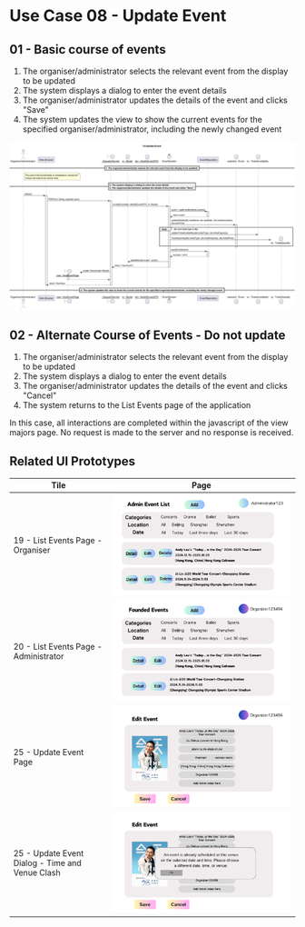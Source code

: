 # Use Case 08 - Update Event

## 01 - Basic course of events
1. The organiser/administrator selects the relevant event from the display to be updated 
2. The system displays a dialog to enter the event details  
3. The organiser/administrator updates the details of the event and clicks "Save"
4. The system updates the view to show the current events for the specified organiser/administrator, including the newly changed event 

![Use Case Name - Basic Course of Events](/03-design/usecases/images/08-update-event.png)

## 02  - Alternate Course of Events - Do not update
1. The organiser/administrator selects the relevant event from the display to be updated 
2. The system displays a dialog to enter the event details  
3. The organiser/administrator updates the details of the event and clicks "Cancel"
4. The system returns to the List Events page of the application  

In this case, all interactions are completed within the javascript of the view majors page. No request is made to the server and no response is received.

## Related UI Prototypes
| Tile                                            | Page                                                                             |
|-------------------------------------------------|----------------------------------------------------------------------------------|
| 19 - List Events Page - Organiser               | ![List Events Page - Organiser](/01-requirements/ui/19-list-all-events.png)      |
| 20 - List Events Page - Administrator           | ![List Events Page - Administrator](/01-requirements/ui/20-list-owner-events.png) |
| 25 - Update Event Page                          | ![Update Event Page](/01-requirements/ui/25-update-event.png)             |
| 25 - Update Event Dialog - Time and Venue Clash | ![Update Event Dialog - Time and Venue Clash](/01-requirements/ui/25-update-event-timeAndVenueClash.png)                        |